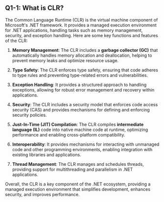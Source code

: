## Q1-1: What is CLR?

The Common Language Runtime (CLR) is the virtual machine component of Microsoft's .NET framework. It provides a managed execution environment for .NET applications, handling tasks such as memory management, security, and exception handling. Here are some key functions and features of the CLR:

1. **Memory Management**: The CLR includes a **garbage collector (GC)** that automatically handles memory allocation and deallocation, helping to prevent memory leaks and optimize resource usage.

2. **Type Safety**: The CLR enforces type safety, ensuring that code adheres to type rules and preventing type-related errors and vulnerabilities.

3. **Exception Handling**: It provides a structured approach to handling exceptions, allowing for robust error management and recovery within applications.

4. **Security**: The CLR includes a security model that enforces code access security (CAS) and provides mechanisms for defining and enforcing security policies.

5. **Just-In-Time (JIT) Compilation**: The CLR compiles **intermediate language (IL)** code into native machine code at runtime, optimizing performance and enabling cross-platform compatibility.

6. **Interoperability**: It provides mechanisms for interacting with unmanaged code and other programming environments, enabling integration with existing libraries and applications.

7. **Thread Management**: The CLR manages and schedules threads, providing support for multithreading and parallelism in .NET applications.

Overall, the CLR is a key component of the .NET ecosystem, providing a managed execution environment that simplifies development, enhances security, and improves performance.